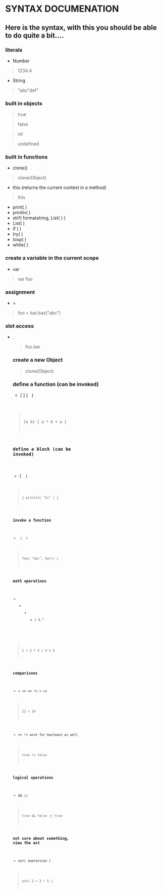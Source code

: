 # SYNTAX DOCUMENATION

## Here is the syntax, with this you should be able to do quite a bit....

### literals
* Number

>    1234.4

* String

>    "abc\"def"

### built in objects
> true

> false

> nil

> undefined

### built in functions
* clone(<parent>)

>    clone(Object)

* this (returns the current context in a method)

>    this

* print( <values> )
* println( <values> )
* strf( formatstring, List( <args> ) )
* List( <values> )
* if ( <cond> <true> <false> )
* try( <cond> <finally> )
* loop( <list> <func> )
* while( <cond> <block> )

### create a variable in the current scope
* var <name>

>    var foo

### assignment
* <name> = <value>

>    foo = bar.baz("abc")

### slot access
* <object>.<slot>

> foo.bar

### create a new Object
> clone(Object)

### define a function (can be invoked)
* [ <params> ] { <code> }

> [a b] { a * b + a }

### define a block (can be invoked)
* { <code> }

> { println( "hi" ) }

### invoke a function
* <obj> ( <args> )

> foo( "abc", bar() )

### math operations
* + - * / % ^

> 1 + 2 * 4 / 4 % 6

### comparisons
* < <= == != > >=

> 12 < 14

* == != work for booleans as well

> true != false

### logical operations
* && ||

> true && false || true

### not sure about something, view the ast
* ast( expression )

> ast( 2 + 3 * 5 )

